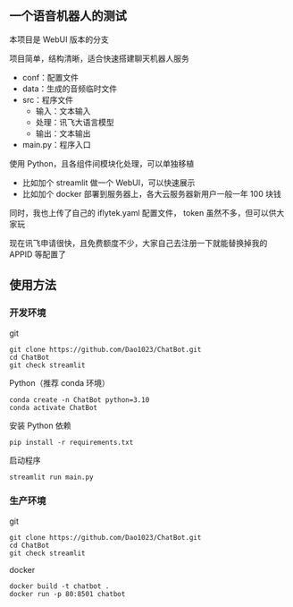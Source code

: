 ## 一个语音机器人的测试

本项目是 WebUI 版本的分支

项目简单，结构清晰，适合快速搭建聊天机器人服务
- conf：配置文件
- data：生成的音频临时文件
- src：程序文件
  - 输入：文本输入
  - 处理：讯飞大语言模型
  - 输出：文本输出
- main.py：程序入口

使用 Python，且各组件间模块化处理，可以单独移植
- 比如加个 streamlit 做一个 WebUI，可以快速展示
- 比如加个 docker 部署到服务器上，各大云服务器新用户一般一年 100 块钱

同时，我也上传了自己的 iflytek.yaml 配置文件， token 虽然不多，但可以供大家玩

现在讯飞申请很快，且免费额度不少，大家自己去注册一下就能替换掉我的 APPID 等配置了

## 使用方法

### 开发环境

git

```shell
git clone https://github.com/Dao1023/ChatBot.git
cd ChatBot
git check streamlit
```

Python（推荐 conda 环境）

```shell
conda create -n ChatBot python=3.10
conda activate ChatBot
```

安装 Python 依赖

```shell
pip install -r requirements.txt
```

启动程序

```shell
streamlit run main.py
```
### 生产环境

git

```shell
git clone https://github.com/Dao1023/ChatBot.git
cd ChatBot
git check streamlit
```

docker

```shell
docker build -t chatbot .
docker run -p 80:8501 chatbot
```
